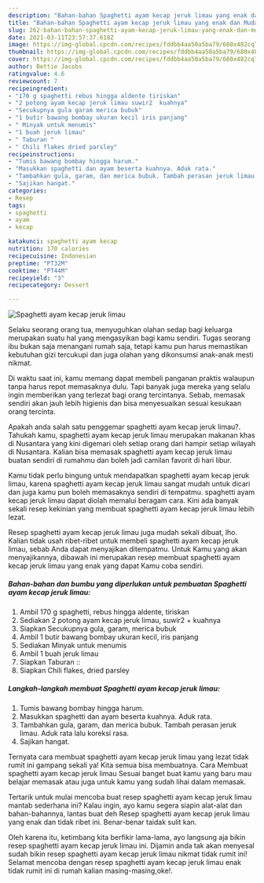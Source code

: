 ```yaml
---
description: "Bahan-bahan Spaghetti ayam kecap jeruk limau yang enak dan Mudah Dibuat"
title: "Bahan-bahan Spaghetti ayam kecap jeruk limau yang enak dan Mudah Dibuat"
slug: 262-bahan-bahan-spaghetti-ayam-kecap-jeruk-limau-yang-enak-dan-mudah-dibuat
date: 2021-03-11T23:57:37.618Z
image: https://img-global.cpcdn.com/recipes/fddbb4aa50a5ba79/680x482cq70/spaghetti-ayam-kecap-jeruk-limau-foto-resep-utama.jpg
thumbnail: https://img-global.cpcdn.com/recipes/fddbb4aa50a5ba79/680x482cq70/spaghetti-ayam-kecap-jeruk-limau-foto-resep-utama.jpg
cover: https://img-global.cpcdn.com/recipes/fddbb4aa50a5ba79/680x482cq70/spaghetti-ayam-kecap-jeruk-limau-foto-resep-utama.jpg
author: Bettie Jacobs
ratingvalue: 4.6
reviewcount: 7
recipeingredient:
- "170 g spaghetti rebus hingga aldente tiriskan"
- "2 potong ayam kecap jeruk limau suwir2  kuahnya"
- "Secukupnya gula garam merica bubuk"
- "1 butir bawang bombay ukuran kecil iris panjang"
- " Minyak untuk menumis"
- "1 buah jeruk limau"
- " Taburan "
- " Chili flakes dried parsley"
recipeinstructions:
- "Tumis bawang bombay hingga harum."
- "Masukkan spaghetti dan ayam beserta kuahnya. Aduk rata."
- "Tambahkan gula, garam, dan merica bubuk. Tambah perasan jeruk limau. Aduk rata lalu koreksi rasa."
- "Sajikan hangat."
categories:
- Resep
tags:
- spaghetti
- ayam
- kecap

katakunci: spaghetti ayam kecap 
nutrition: 170 calories
recipecuisine: Indonesian
preptime: "PT32M"
cooktime: "PT44M"
recipeyield: "3"
recipecategory: Dessert

---
```



![Spaghetti ayam kecap jeruk limau](https://img-global.cpcdn.com/recipes/fddbb4aa50a5ba79/680x482cq70/spaghetti-ayam-kecap-jeruk-limau-foto-resep-utama.jpg)

Selaku seorang orang tua, menyuguhkan olahan sedap bagi keluarga merupakan suatu hal yang mengasyikan bagi kamu sendiri. Tugas seorang ibu bukan saja menangani rumah saja, tetapi kamu pun harus memastikan kebutuhan gizi tercukupi dan juga olahan yang dikonsumsi anak-anak mesti nikmat.

Di waktu  saat ini, kamu memang dapat membeli panganan praktis walaupun tanpa harus repot memasaknya dulu. Tapi banyak juga mereka yang selalu ingin memberikan yang terlezat bagi orang tercintanya. Sebab, memasak sendiri akan jauh lebih higienis dan bisa menyesuaikan sesuai kesukaan orang tercinta. 



Apakah anda salah satu penggemar spaghetti ayam kecap jeruk limau?. Tahukah kamu, spaghetti ayam kecap jeruk limau merupakan makanan khas di Nusantara yang kini digemari oleh setiap orang dari hampir setiap wilayah di Nusantara. Kalian bisa memasak spaghetti ayam kecap jeruk limau buatan sendiri di rumahmu dan boleh jadi camilan favorit di hari libur.

Kamu tidak perlu bingung untuk mendapatkan spaghetti ayam kecap jeruk limau, karena spaghetti ayam kecap jeruk limau sangat mudah untuk dicari dan juga kamu pun boleh memasaknya sendiri di tempatmu. spaghetti ayam kecap jeruk limau dapat diolah memalui beragam cara. Kini ada banyak sekali resep kekinian yang membuat spaghetti ayam kecap jeruk limau lebih lezat.

Resep spaghetti ayam kecap jeruk limau juga mudah sekali dibuat, lho. Kalian tidak usah ribet-ribet untuk membeli spaghetti ayam kecap jeruk limau, sebab Anda dapat menyajikan ditempatmu. Untuk Kamu yang akan menyajikannya, dibawah ini merupakan resep membuat spaghetti ayam kecap jeruk limau yang enak yang dapat Kamu coba sendiri.

<!--inarticleads1-->

##### Bahan-bahan dan bumbu yang diperlukan untuk pembuatan Spaghetti ayam kecap jeruk limau:

1. Ambil 170 g spaghetti, rebus hingga aldente, tiriskan
1. Sediakan 2 potong ayam kecap jeruk limau, suwir2 + kuahnya
1. Siapkan Secukupnya gula, garam, merica bubuk
1. Ambil 1 butir bawang bombay ukuran kecil, iris panjang
1. Sediakan  Minyak untuk menumis
1. Ambil 1 buah jeruk limau
1. Siapkan  Taburan ::
1. Siapkan  Chili flakes, dried parsley




<!--inarticleads2-->

##### Langkah-langkah membuat Spaghetti ayam kecap jeruk limau:

1. Tumis bawang bombay hingga harum.
1. Masukkan spaghetti dan ayam beserta kuahnya. Aduk rata.
1. Tambahkan gula, garam, dan merica bubuk. Tambah perasan jeruk limau. Aduk rata lalu koreksi rasa.
1. Sajikan hangat.




Ternyata cara membuat spaghetti ayam kecap jeruk limau yang lezat tidak rumit ini gampang sekali ya! Kita semua bisa membuatnya. Cara Membuat spaghetti ayam kecap jeruk limau Sesuai banget buat kamu yang baru mau belajar memasak atau juga untuk kamu yang sudah lihai dalam memasak.

Tertarik untuk mulai mencoba buat resep spaghetti ayam kecap jeruk limau mantab sederhana ini? Kalau ingin, ayo kamu segera siapin alat-alat dan bahan-bahannya, lantas buat deh Resep spaghetti ayam kecap jeruk limau yang enak dan tidak ribet ini. Benar-benar taidak sulit kan. 

Oleh karena itu, ketimbang kita berfikir lama-lama, ayo langsung aja bikin resep spaghetti ayam kecap jeruk limau ini. Dijamin anda tak akan menyesal sudah bikin resep spaghetti ayam kecap jeruk limau nikmat tidak rumit ini! Selamat mencoba dengan resep spaghetti ayam kecap jeruk limau enak tidak rumit ini di rumah kalian masing-masing,oke!.

